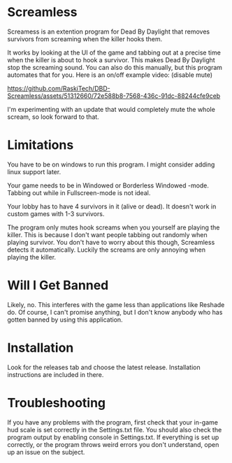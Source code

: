 # Screamless
Screamess is an extention program for Dead By Daylight that removes survivors from screaming when the killer hooks them.

It works by looking at the UI of the game and tabbing out at a precise time when the killer is about to hook a survivor. This makes Dead By Daylight stop the screaming sound. You can also do this manually, but this program automates that for you. Here is an on/off example video: (disable mute)

https://github.com/RaskiTech/DBD-Screamless/assets/51312660/72e588b8-7568-436c-91dc-88244cfe9ceb

I'm experimenting with an update that would completely mute the whole scream, so look forward to that.

# Limitations
You have to be on windows to run this program. I might consider adding linux support later.

Your game needs to be in Windowed or Borderless Windowed -mode. Tabbing out while in Fullscreen-mode is not ideal.

Your lobby has to have 4 survivors in it (alive or dead). It doesn't work in custom games with 1-3 survivors.

The program only mutes hook screams when you yourself are playing the killer. This is because I don't want people tabbing out randomly when playing survivor. You don't have to worry about this though, Screamless detects it automatically. Luckily the screams are only annoying when playing the killer.

# Will I Get Banned
Likely, no. This interferes with the game less than applications like Reshade do. Of course, I can't promise anything, but I don't know anybody who has gotten banned by using this application.

# Installation
Look for the releases tab and choose the latest release. Installation instructions are included in there.

# Troubleshooting
If you have any problems with the program, first check that your in-game hud scale is set correctly in the Settings.txt file. You should also check the program output by enabling console in Settings.txt. If everything is set up correctly, or the program throws weird errors you don't understand, open up an issue on the subject.

